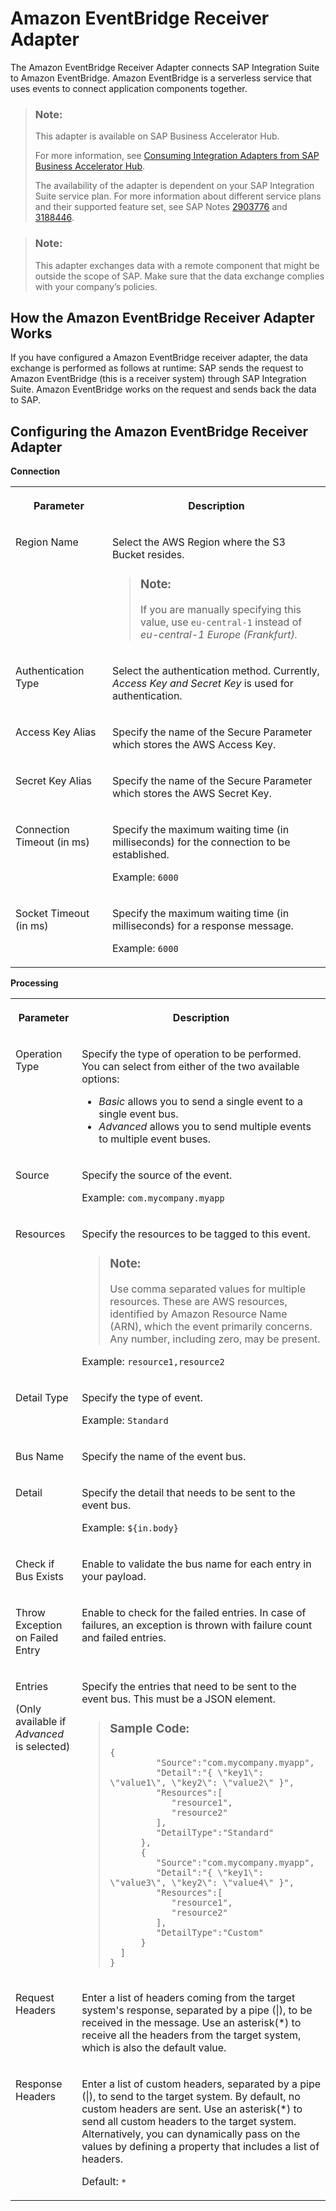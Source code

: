 <!-- loioff3f9edc07344fa8a497dc4445ef7820 -->

# Amazon EventBridge Receiver Adapter

The Amazon EventBridge Receiver Adapter connects SAP Integration Suite to Amazon EventBridge. Amazon EventBridge is a serverless service that uses events to connect application components together.

> ### Note:  
> This adapter is available on SAP Business Accelerator Hub.
> 
> For more information, see [Consuming Integration Adapters from SAP Business Accelerator Hub](consuming-integration-adapters-from-sap-business-accelerator-hub-b9250fb.md).
> 
> The availability of the adapter is dependent on your SAP Integration Suite service plan. For more information about different service plans and their supported feature set, see SAP Notes [2903776](https://launchpad.support.sap.com/#/notes/2903776) and [3188446](https://launchpad.support.sap.com/#/notes/3188446).

> ### Note:  
> This adapter exchanges data with a remote component that might be outside the scope of SAP. Make sure that the data exchange complies with your company’s policies.



<a name="loioff3f9edc07344fa8a497dc4445ef7820__section_qty_z21_tcc"/>

## How the Amazon EventBridge Receiver Adapter Works

If you have configured a Amazon EventBridge receiver adapter, the data exchange is performed as follows at runtime: SAP sends the request to Amazon EventBridge \(this is a receiver system\) through SAP Integration Suite. Amazon EventBridge works on the request and sends back the data to SAP.



<a name="loioff3f9edc07344fa8a497dc4445ef7820__section_ddl_ch1_tcc"/>

## Configuring the Amazon EventBridge Receiver Adapter

**Connection**


<table>
<tr>
<th valign="top">

Parameter

</th>
<th valign="top">

Description

</th>
</tr>
<tr>
<td valign="top">

Region Name

</td>
<td valign="top">

Select the AWS Region where the S3 Bucket resides.

> ### Note:  
> If you are manually specifying this value, use `eu-central-1` instead of *eu-central-1 Europe \(Frankfurt\).*



</td>
</tr>
<tr>
<td valign="top">

Authentication Type

</td>
<td valign="top">

Select the authentication method. Currently, *Access Key and Secret Key* is used for authentication.

</td>
</tr>
<tr>
<td valign="top">

Access Key Alias

</td>
<td valign="top">

Specify the name of the Secure Parameter which stores the AWS Access Key.

</td>
</tr>
<tr>
<td valign="top">

Secret Key Alias

</td>
<td valign="top">

Specify the name of the Secure Parameter which stores the AWS Secret Key.

</td>
</tr>
<tr>
<td valign="top">

Connection Timeout \(in ms\)

</td>
<td valign="top">

Specify the maximum waiting time \(in milliseconds\) for the connection to be established.

Example: `6000`

</td>
</tr>
<tr>
<td valign="top">

Socket Timeout \(in ms\)

</td>
<td valign="top">

Specify the maximum waiting time \(in milliseconds\) for a response message.

Example: `6000`

</td>
</tr>
</table>

**Processing**


<table>
<tr>
<th valign="top">

Parameter

</th>
<th valign="top">

Description

</th>
</tr>
<tr>
<td valign="top">

Operation Type

</td>
<td valign="top">

Specify the type of operation to be performed. You can select from either of the two available options:

-   *Basic* allows you to send a single event to a single event bus.
-   *Advanced* allows you to send multiple events to multiple event buses.



</td>
</tr>
<tr>
<td valign="top">

Source

</td>
<td valign="top">

Specify the source of the event.

Example: `com.mycompany.myapp`

</td>
</tr>
<tr>
<td valign="top">

Resources

</td>
<td valign="top">

Specify the resources to be tagged to this event.

> ### Note:  
> Use comma separated values for multiple resources. These are AWS resources, identified by Amazon Resource Name \(ARN\), which the event primarily concerns. Any number, including zero, may be present.

Example: `resource1,resource2`

</td>
</tr>
<tr>
<td valign="top">

Detail Type

</td>
<td valign="top">

Specify the type of event.

Example: `Standard`

</td>
</tr>
<tr>
<td valign="top">

Bus Name

</td>
<td valign="top">

Specify the name of the event bus.

</td>
</tr>
<tr>
<td valign="top">

Detail

</td>
<td valign="top">

Specify the detail that needs to be sent to the event bus.

Example: `${in.body}`

</td>
</tr>
<tr>
<td valign="top">

Check if Bus Exists

</td>
<td valign="top">

Enable to validate the bus name for each entry in your payload.

</td>
</tr>
<tr>
<td valign="top">

Throw Exception on Failed Entry

</td>
<td valign="top">

Enable to check for the failed entries. In case of failures, an exception is thrown with failure count and failed entries.

</td>
</tr>
<tr>
<td valign="top">

Entries

\(Only available if *Advanced* is selected\)

</td>
<td valign="top">

Specify the entries that need to be sent to the event bus. This must be a JSON element.

> ### Sample Code:  
> ```
> {
>          "Source":"com.mycompany.myapp",
>          "Detail":"{ \"key1\": \"value1\", \"key2\": \"value2\" }",
>          "Resources":[
>             "resource1",
>             "resource2"
>          ],
>          "DetailType":"Standard"
>       },
>       {
>          "Source":"com.mycompany.myapp",
>          "Detail":"{ \"key1\": \"value3\", \"key2\": \"value4\" }",
>          "Resources":[
>             "resource1",
>             "resource2"
>          ],
>          "DetailType":"Custom"
>       }
>   ]
> }
> 
> ```



</td>
</tr>
<tr>
<td valign="top">

Request Headers

</td>
<td valign="top">

Enter a list of headers coming from the target system's response, separated by a pipe \(|\), to be received in the message. Use an asterisk\(\*\) to receive all the headers from the target system, which is also the default value.

</td>
</tr>
<tr>
<td valign="top">

Response Headers

</td>
<td valign="top">

Enter a list of custom headers, separated by a pipe \(|\), to send to the target system. By default, no custom headers are sent. Use an asterisk\(\*\) to send all custom headers to the target system. Alternatively, you can dynamically pass on the values by defining a property that includes a list of headers.

Default: `*`

</td>
</tr>
</table>

